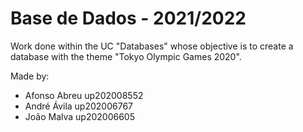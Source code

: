# Base de Dados - 2021/2022

Work done within the UC "Databases" whose objective is to create a database with the theme "Tokyo Olympic Games 2020".


Made by:
- Afonso Abreu up202008552
- André Ávila up202006767
- João Malva up202006605
